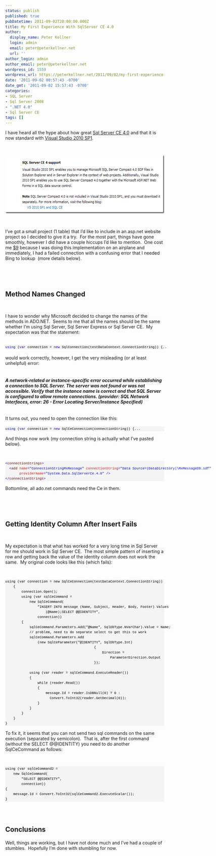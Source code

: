 ```yaml
---
status: publish
published: true
pubDatetime: 2011-09-02T20:00:00.000Z
title: My First Experience With SqlServer CE 4.0
author:
  display_name: Peter Kellner
  login: admin
  email: peter@peterkellner.net
  url: ''
author_login: admin
author_email: peter@peterkellner.net
wordpress_id: 1559
wordpress_url: https://peterkellner.net/2011/09/02/my-first-experience-with-sqlserver-ce-4-0/
date: '2011-09-02 08:57:43 -0700'
date_gmt: '2011-09-02 15:57:43 -0700'
categories:
- SQL Server
- Sql Server 2008
- ".NET 4.0"
- Sql Server CE
tags: []
---
```

<p>I have heard all the hype about how great <a href="http://www.microsoft.com/sqlserver/en/us/default.aspx">Sql Server CE 4.0</a> and that it is now standard with <a href="http://support.microsoft.com/kb/983509">Visual Studio 2010 SP1</a>.</p>
<p>&#160;</p>
<p><a href="http://weblogs.asp.net/scottgu/archive/2011/01/11/vs-2010-sp1-and-sql-ce.aspx"><img style="background-image: none; border-bottom: 0px; border-left: 0px; padding-left: 0px; padding-right: 0px; display: inline; border-top: 0px; border-right: 0px; padding-top: 0px" title="image" border="0" alt="image" src="/wp/wp-content/uploads/2011/09/image.png" width="592" height="185" /></a></p>
<p>&#160;</p>
<p>I’ve got a small project (1 table) that I’d like to include in an asp.net website project so I decided to give it a try.&#160; For the most part, things have gone smoothly, however I did have a couple hiccups I’d like to mention.&#160; One cost me <a href="http://www.gogoair.com/gogo/splash.do">$9</a> because I was doing this implementation on an airplane and immediately, I had a failed connection with a confusing error that I needed Bing to lookup&#160; (more details below).</p>
<p>&#160;</p>
<p>  <!--more--><br />
<h2>Method Names Changed</h2>
<p>&#160;</p>
<p>I have to wonder why Microsoft decided to change the names of the methods in ADO.NET.&#160; Seems to me that all the names should be the same whether I’m using Sql Server, Sql Server Express or Sql Server CE.&#160; My expectation was that the statement:</p>
<div id="codeSnippetWrapper">&#160;</div>
<div>
<pre style="border-bottom-style: none; text-align: left; padding-bottom: 0px; line-height: 12pt; background-color: #f4f4f4; margin: 0em; border-left-style: none; padding-left: 0px; width: 100%; padding-right: 0px; font-family: &#39;Courier New&#39;, courier, monospace; direction: ltr; border-top-style: none; color: black; border-right-style: none; font-size: 8pt; overflow: visible; padding-top: 0px" id="codeSnippet"><span style="color: #0000ff">using</span> (<span style="color: #0000ff">var</span> connection = <span style="color: #0000ff">new</span> SqlConnection(testDataContext.ConnectionString)) {..</pre>
</div>
<div>&#160;</div>
<div>would work correctly, however, I get the very misleading (or at least unhelpful) error:</div>
<div>&#160;</div>
<h4><i>A network-related or instance-specific error occurred while establishing a connection to SQL Server. The server was not found or was not accessible. Verify that the instance name is correct and that SQL Server is configured to allow remote connections. (provider: SQL Network Interfaces, error: 26 - Error Locating Server/Instance Specified)</i></h4>
<div>&#160;</div>
<div>It turns out, you need to open the connection like this:</div>
<div>&#160;</div>
<div id="codeSnippetWrapper">
<pre style="border-bottom-style: none; text-align: left; padding-bottom: 0px; line-height: 12pt; background-color: #f4f4f4; margin: 0em; border-left-style: none; padding-left: 0px; width: 100%; padding-right: 0px; font-family: &#39;Courier New&#39;, courier, monospace; direction: ltr; border-top-style: none; color: black; border-right-style: none; font-size: 8pt; overflow: visible; padding-top: 0px" id="codeSnippet"><span style="color: #0000ff">using</span> (<span style="color: #0000ff">var</span> connection = <span style="color: #0000ff">new</span> SqlCeConnection(connectionString)) {...</pre>
<p></div>
<p>And things now work (my connection string is actually what I’ve pasted below).</p>
<p>&#160;</p>
<div id="codeSnippetWrapper">
<pre style="border-bottom-style: none; text-align: left; padding-bottom: 0px; line-height: 12pt; background-color: #f4f4f4; margin: 0em; border-left-style: none; padding-left: 0px; width: 100%; padding-right: 0px; font-family: &#39;Courier New&#39;, courier, monospace; direction: ltr; border-top-style: none; color: black; border-right-style: none; font-size: 8pt; overflow: visible; padding-top: 0px" id="codeSnippet"><span style="color: #0000ff">&lt;</span><span style="color: #800000">connectionStrings</span><span style="color: #0000ff">&gt;</span><br />  <span style="color: #0000ff">&lt;</span><span style="color: #800000">add</span> <span style="color: #ff0000">name</span><span style="color: #0000ff">=&quot;ConnectionStringMxMessage&quot;</span> <span style="color: #ff0000">connectionString</span><span style="color: #0000ff">=&quot;Data Source=|DataDirectory|\MxMessageDb.sdf&quot;</span><br />       <span style="color: #ff0000">providerName</span><span style="color: #0000ff">=&quot;System.Data.SqlServerCe.4.0&quot;</span> <span style="color: #0000ff">/&gt;</span><br /><span style="color: #0000ff">&lt;/</span><span style="color: #800000">connectionStrings</span><span style="color: #0000ff">&gt;</span></pre>
<p></div>
<p>Bottomline, all ado.net commands need the Ce in them.</p>
<p>&#160;</p>
<p>&#160;</p>
<h2>Getting Identity Column After Insert Fails</h2>
<p>&#160;</p>
<p>My expectation is that what has worked for a very long time in Sql Server for me should work in Sql Server CE.&#160; The most simple pattern of inserting a row and getting back the value of the identity column does not work the same.&#160; My original code looks like this (which fails):</p>
<p>&#160;</p>
<div id="codeSnippetWrapper">
<div id="codeSnippetWrapper">
<pre style="border-bottom-style: none; text-align: left; padding-bottom: 0px; line-height: 12pt; background-color: #f4f4f4; margin: 0em; border-left-style: none; padding-left: 0px; width: 100%; padding-right: 0px; font-family: &#39;Courier New&#39;, courier, monospace; direction: ltr; border-top-style: none; color: black; border-right-style: none; font-size: 8pt; overflow: visible; padding-top: 0px" id="codeSnippet">using (var connection = new SqlCeConnection(testDataContext.ConnectionString))<br />    {<br />        connection.Open();<br />        using (var sqlCeCommand =<br />            new SqlCeCommand(<br />                &quot;INSERT INTO message (Name, Subject, Header, Body, Footer) Values <br />                    (@Name);SELECT @@IDENTITY&quot;,<br />                connection))<br />        {<br />            sqlCeCommand.Parameters.Add(&quot;@Name&quot;, SqlDbType.NVarChar).Value = Name;<br />            // problem, need to do separate select to get this to work<br />            sqlCeCommand.Parameters.Add<br />                (new SqlCeParameter(&quot;@IDENTITY&quot;, SqlDbType.Int)<br />                                            {<br />                                                Direction =<br />                                                    ParameterDirection.Output<br />                                            });<br /><br />            using (var reader = sqlCeCommand.ExecuteReader())<br />            {<br />                while (reader.Read())<br />                {<br />                    message.Id = reader.IsDBNull(0) ? 0 : <br />                      Convert.ToInt32(reader.GetDecimal(0));<br />                }<br />            }<br />        }<br />    }<br />}</pre>
<p></div>
<p></div>
<p>To fix it, it seems that you can not send two sql commands on the same execution (separated by semicolon).&#160; That is, after the first command (without the SELECT @@IDENTITY) you need to do another SqlCeCommand as follows:</p>
<p>&#160;</p>
<div id="codeSnippetWrapper">
<pre style="border-bottom-style: none; text-align: left; padding-bottom: 0px; line-height: 12pt; background-color: #f4f4f4; margin: 0em; border-left-style: none; padding-left: 0px; width: 100%; padding-right: 0px; font-family: &#39;Courier New&#39;, courier, monospace; direction: ltr; border-top-style: none; color: black; border-right-style: none; font-size: 8pt; overflow: visible; padding-top: 0px" id="codeSnippet">using (var sqlCeCommand2 =<br />    new SqlCeCommand(<br />        &quot;SELECT @@IDENTITY&quot;,<br />        connection))<br />{<br />    message.Id = Convert.ToInt32(sqlCeCommand2.ExecuteScalar());<br />}</pre>
</div>
<h2>
<p>&#160;</p>
<p>Conclusions</p>
</h2>
<p>Well, things are working, but I have not done much and I’ve had a couple of stumbles.&#160; Hopefully I’m done with stumbling for now.</p>
<div>
  </div>
